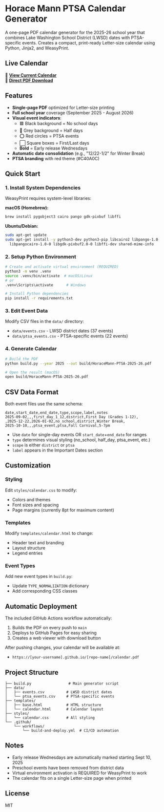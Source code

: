 # Horace Mann PTSA Calendar Generator

A one-page PDF calendar generator for the 2025-26 school year that combines Lake Washington School District (LWSD) dates with PTSA-specific events. Creates a compact, print-ready Letter-size calendar using Python, Jinja2, and WeasyPrint.

## Live Calendar

📅 **[View Current Calendar](https://allisonwhilden.github.io/PTSA-onepager-calendar-generator/)**  
📄 **[Direct PDF Download](https://allisonwhilden.github.io/PTSA-onepager-calendar-generator/calendar.pdf)**

## Features

- **Single-page PDF** optimized for Letter-size printing
- **Full school year** coverage (September 2025 - August 2026)
- **Visual event indicators**:
  - 🟥 Black background = No school days
  - 🔲 Grey background = Half days  
  - ⭕ Red circles = PTSA events
  - ⬜ Square boxes = First/Last days
  - **Bold** = Early release Wednesdays
- **Automatic date consolidation** (e.g., "12/22-1/2" for Winter Break)
- **PTSA branding** with red theme (#C40A0C)

## Quick Start

### 1. Install System Dependencies

WeasyPrint requires system-level libraries:

**macOS (Homebrew):**
```bash
brew install pygobject3 cairo pango gdk-pixbuf libffi
```

**Ubuntu/Debian:**
```bash
sudo apt-get update
sudo apt-get install -y python3-dev python3-pip libcairo2 libpango-1.0-0 \
  libpangocairo-1.0-0 libgdk-pixbuf2.0-0 libffi-dev shared-mime-info
```

### 2. Setup Python Environment

```bash
# Create and activate virtual environment (REQUIRED)
python3 -m venv .venv
source .venv/bin/activate  # macOS/Linux
# or
.venv\Scripts\activate      # Windows

# Install Python dependencies
pip install -r requirements.txt
```

### 3. Edit Event Data

Modify CSV files in the `data/` directory:
- `data/events.csv` - LWSD district dates (37 events)
- `data/ptsa_events.csv` - PTSA-specific events (22 events)

### 4. Generate Calendar

```bash
# Build the PDF
python build.py --year 2025 --out build/HoraceMann-PTSA-2025-26.pdf

# Open the result (macOS)
open build/HoraceMann-PTSA-2025-26.pdf
```

## CSV Data Format

Both event files use the same schema:

```csv
date,start_date,end_date,type,scope,label,notes
2025-09-02,,,first_day_1_12,district,First Day (Grades 1-12),
,2025-12-22,2026-01-02,no_school,district,Winter Break,
2025-10-10,,,ptsa_event,ptsa,Fall Carnival,5-7pm
```

- Use `date` for single-day events OR `start_date`+`end_date` for ranges
- `type` determines visual styling (no_school, half_day, ptsa_event, etc.)
- `scope` is either `district` or `ptsa`
- `label` appears in the Important Dates section

## Customization

### Styling
Edit `styles/calendar.css` to modify:
- Colors and themes
- Font sizes and spacing
- Page margins (currently 8pt for maximum content)

### Templates
Modify `templates/calendar.html` to change:
- Header text and branding
- Layout structure
- Legend entries

### Event Types
Add new event types in `build.py`:
- Update `TYPE_NORMALIZATION` dictionary
- Add corresponding CSS classes

## Automatic Deployment

The included GitHub Actions workflow automatically:
1. Builds the PDF on every push to `main`
2. Deploys to GitHub Pages for easy sharing
3. Creates a web viewer with download button

After pushing changes, your calendar will be available at:
- `https://[your-username].github.io/[repo-name]/calendar.pdf`

## Project Structure

```
├── build.py                 # Main generator script
├── data/
│   ├── events.csv          # LWSD district dates
│   └── ptsa_events.csv     # PTSA-specific events
├── templates/
│   ├── base.html           # HTML structure
│   └── calendar.html       # Calendar layout
├── styles/
│   └── calendar.css        # All styling
└── .github/
    └── workflows/
        └── build-and-deploy.yml  # CI/CD automation
```

## Notes

- Early release Wednesdays are automatically marked starting Sept 10, 2025
- Preschool events have been removed from district data
- Virtual environment activation is REQUIRED for WeasyPrint to work
- The calendar fits on a single Letter-size page when printed

## License

MIT